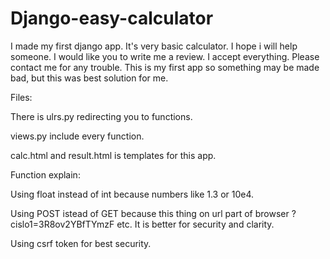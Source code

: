 # Django-easy-calculator
I made my first django app. It's very basic calculator. I hope i will help someone. I would like you to write me a review. I accept everything. Please contact me for any trouble. This is my first app so something may be made bad, but this was best solution for me.

Files:

There is ulrs.py redirecting you to functions. 

views.py include every function. 

calc.html and result.html is templates for this app. 

Function explain:

Using float instead of int because numbers like 1.3 or 10e4.

Using POST istead of GET because this thing on url part of browser ?cislo1=3R8ov2YBfTYmzF etc. It is better for security and clarity.

Using csrf token for best security.
